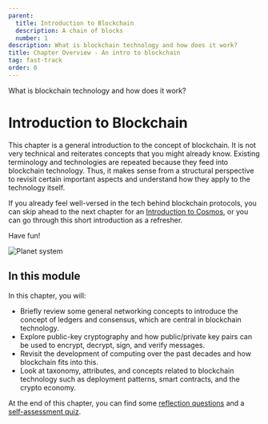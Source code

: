 ```yaml
---
parent:
  title: Introduction to Blockchain
  description: A chain of blocks
  number: 1
description: What is blockchain technology and how does it work?
title: Chapter Overview - An intro to blockchain
tag: fast-track
order: 0
---
```


<div class="tm-overline tm-rf-1 tm-lh-title tm-medium tm-muted">What is blockchain technology and how does it work?</div>
<h1 class="mt-4 mb-6">Introduction to Blockchain</h1>

This chapter is a general introduction to the concept of blockchain. It is not very technical and reiterates concepts that you might already know. Existing terminology and technologies are repeated because they feed into blockchain technology. Thus, it makes sense from a structural perspective to revisit certain important aspects and understand how they apply to the technology itself.

If you already feel well-versed in the tech behind blockchain protocols, you can skip ahead to the next chapter for an [Introduction to Cosmos](../2-introduction-cosmos/index.md), or you can go through this short introduction as a refresher.

Have fun!

![Planet system](/onboarding/1-introduction-blockchain/images/planet-system.png)

## In this module

<HighlightBox type="learning">

In this chapter, you will:

* Briefly review some general networking concepts to introduce the concept of ledgers and consensus, which are central in blockchain technology.
* Explore public-key cryptography and how public/private key pairs can be used to encrypt, decrypt, sign, and verify messages.
* Revisit the development of computing over the past decades and how blockchain fits into this.
* Look at taxonomy, attributes, and concepts related to blockchain technology such as deployment patterns, smart contracts, and the crypto economy.

At the end of this chapter, you can find some [reflection questions](./reflection.md) and a [self-assessment quiz](./self-assessment.md).

</HighlightBox>

<card-module/>
